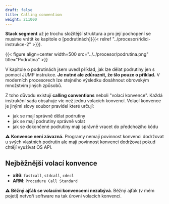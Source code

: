 ```yaml
---
draft: false
title: Calling convention
weight: 211000
---
```


**Stack segment** už je trochu složitější struktura a pro její pochopení se musíme vrátit ke kapitole o [podrutinách]({{< relref "../procesor/ridici-instrukce-2" >}}).

{{< figure align=center width=500 src="../../procesor/podrutina.png" title="Podrutina" >}}

V kapitole o podrutinách jsem uvedl příklad, jak lze dělat podrutiny jen s pomocí JUMP instrukce. **Je nutné ale zdůraznit, že šlo pouze o příklad.** V moderních procesorech lze stejného výsledku dosáhnout obrovským množstvím jiných způsobů.

Z toho důvodu existují  **calling conventions** neboli "volací konvence". Každá instrukční sada obsahuje víc než jednu volacích konvencí. Volací konvence je jinými slovy soubor pravidel které určují:

- jak se mají správně dělat podrutiny
- jak se mají podrutiny správně volat
- jak se dokončené podrutiny mají správně vracet do předchozího kódu

<div class="note-blue">

⚠️ **Konvence není závazná.** Programy nemají povinnost konvenci dodržovat u svých vlastních podrutin ale mají povinnost konvenci dodržovat pokud chtějí využívat OS API.

</div>

## Nejběžnější volací konvence

- **x86**: `fastcall`, `stdcall`, `cdecl`
- **ARM**: `Procedure Call Standard`


<div class="note-blue">

⚠️ **Běžný ajťák se volacími konvencemi nezabývá**. Běžný ajťák (v mém pojetí) netvoří software na tak úrovni volacích konvencí.

</div>